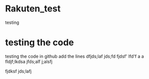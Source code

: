 # Rakuten_test
testing  
# testing the code 
testing the code in  github
add the lines 
dfjds;laf jds;fd fjdsf' lfd'f 
a
a fldjf;lkdsa jfds;alf j;alsfj


fjdksf jds;lafj 
